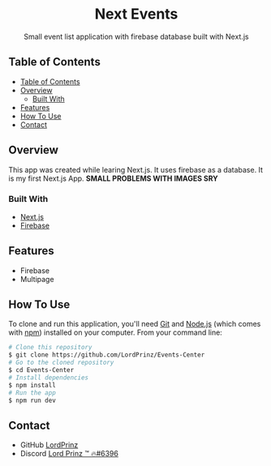 <h1 align="center">Next Events</h1>

<div align="center">
Small event list application with firebase database built with Next.js
</div>

<!-- TABLE OF CONTENTS -->

## Table of Contents

- [Table of Contents](#table-of-contents)
- [Overview](#overview)
  - [Built With](#built-with)
- [Features](#features)
- [How To Use](#how-to-use)
- [Contact](#contact)

<!-- OVERVIEW -->

## Overview

This app was created while learing Next.js. It uses firebase as a database. It is my first Next.js App. **SMALL PROBLEMS WITH IMAGES SRY**

### Built With

<!-- This section should list any major frameworks that you built your project using. Here are a few examples.-->

- [Next.js](https://nextjs.org/)
- [Firebase](https://console.firebase.google.com/)

## Features

<!-- List the features of your application or follow the template. Don't share the figma file here :) -->

- Firebase
- Multipage

## How To Use

<!-- Example: -->

To clone and run this application, you'll need [Git](https://git-scm.com) and [Node.js](https://nodejs.org/en/download/) (which comes with [npm](http://npmjs.com)) installed on your computer. From your command line:

```bash
# Clone this repository
$ git clone https://github.com/LordPrinz/Events-Center
# Go to the cloned repository
$ cd Events-Center
# Install dependencies
$ npm install
# Run the app
$ npm run dev
```

## Contact

- GitHub [LordPrinz](https://github.com/LordPrinz)
- Discord [<c2>Lord Prinz ™ 🔥#6396](https://discord.com/users/520676533279522817)
